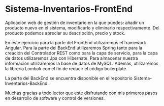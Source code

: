 # Sistema-Inventarios-FrontEnd
Aplicación web de gestión de inventario en la que puedes: añadir un producto nuevo en el sistema, modificarlo y eliminarlo respectivamente. Del producto podemos apreciar su descripción, precio y stock.

En este ejercicio para la parte del FrontEnd utilizaremos el framework Angular. Para la parte del BackEnd utilizaremos Spring tanto para la creación del Controlador REST como para la capa de servicio, para la capa de datos utilizaremos Jpa con Hibernate. Para almacenar nuestra información utilizaremos la base de datos de MySQL. Además, utilizaremos la librería Lombok con el fin de reducir el código boilerplate.

La parte del BackEnd se encuentra disponible en el repositorio Sistema-Inventarios-BackEnd.

Muchas gracias a todo lector que esté disfrutando con mis primeros pasos en desarrollo de software y control de versiones.

